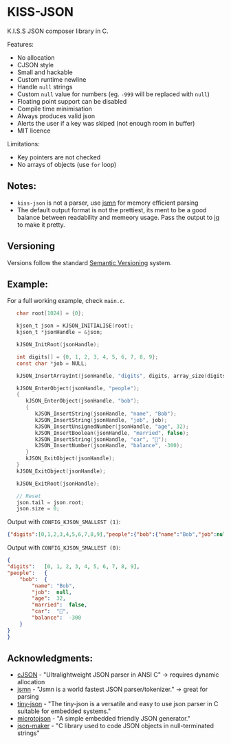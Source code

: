 # KISS-JSON

K.I.S.S JSON composer library in C.

Features:
 - No allocation
 - CJSON style
 - Small and hackable
 - Custom runtime newline
 - Handle `null` strings
 - Custom `null` value for numbers (eg. `-999` will be replaced with `null`)
 - Floating point support can be disabled
 - Compile time minimisation
 - Always produces valid json
 - Alerts the user if a key was skiped (not enough room in buffer)
 - MIT licence

Limitations:
 - Key pointers are not checked
 - No arrays of objects (use `for` loop)

## Notes:
 - `kiss-json` is not a parser, use [jsmn](https://github.com/zserge/jsmn) for memory efficient parsing
 - The default output format is not the prettiest, its ment to be a good balance between readability and memeory usage. Pass the output to [jq](https://stedolan.github.io/jq/) to make it pretty.

## Versioning

Versions follow the standard [Semantic Versioning](https://en.wikipedia.org/wiki/Software_versioning#Semantic_versioning) system.

## Example:

For a full working example, check `main.c`.
```C
   char root[1024] = {0};

   kjson_t json = KJSON_INITIALISE(root);
   kjson_t *jsonHandle = &json;

   kJSON_InitRoot(jsonHandle);

   int digits[] = {0, 1, 2, 3, 4, 5, 6, 7, 8, 9};
   const char *job = NULL;

   kJSON_InsertArrayInt(jsonHandle, "digits", digits, array_size(digits));

   kJSON_EnterObject(jsonHandle, "people");
   {
      kJSON_EnterObject(jsonHandle, "bob");
      {
         kJSON_InsertString(jsonHandle, "name", "Bob");
         kJSON_InsertString(jsonHandle, "job", job);
         kJSON_InsertUnsignedNumber(jsonHandle, "age", 32);
         kJSON_InsertBoolean(jsonHandle, "married", false);
         kJSON_InsertString(jsonHandle, "car", "🚗");
         kJSON_InsertNumber(jsonHandle, "balance", -300);
      }
      kJSON_ExitObject(jsonHandle);
   }
   kJSON_ExitObject(jsonHandle);

   kJSON_ExitRoot(jsonHandle);

   // Reset
   json.tail = json.root;
   json.size = 0;
```

Output with `CONFIG_KJSON_SMALLEST (1)`:
```json
{"digits":[0,1,2,3,4,5,6,7,8,9],"people":{"bob":{"name":"Bob","job":null,"age":32,"married":false,"car":"🚗","balance":-300}}}
```

Output with `CONFIG_KJSON_SMALLEST (0)`:
```json
{
"digits":	[0, 1, 2, 3, 4, 5, 6, 7, 8, 9],
"people":	{
	"bob":	{
		"name":	"Bob",
		"job":	null,
		"age":	32,
		"married":	false,
		"car":	"🚗",
		"balance":	-300
	}
}
}
```

## Acknowledgments:
 - [cJSON](https://github.com/DaveGamble/cJSON) - "Ultralightweight JSON parser in ANSI C" -> requires dynamic allocation
 - [jsmn](https://github.com/zserge/jsmn) - "Jsmn is a world fastest JSON parser/tokenizer." -> great for parsing
 - [tiny-json](https://github.com/rafagafe/tiny-json) - "The tiny-json is a versatile and easy to use json parser in C suitable for embedded systems."
 - [microtojson](https://sr.ht/~rkta/microtojson/) - "A simple embedded friendly JSON generator."
 - [json-maker](https://github.com/rafagafe/json-maker) - "C library used to code JSON objects in null-terminated strings"
